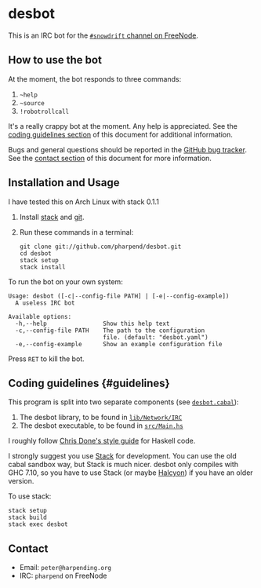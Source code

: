 # desbot

This is an IRC bot for the [`#snowdrift` channel on FreeNode][1].

## How to use the bot

At the moment, the bot responds to three commands:

1. `~help`
2. `~source`
3. `!robotrollcall`

It's a really crappy bot at the moment. Any help is appreciated. See the
[coding guidelines section][5] of this document for additional
information.

Bugs and general questions should be reported in the
[GitHub bug tracker][6]. See the [contact section][7] of this document
for more information.

## Installation and Usage

I have tested this on Arch Linux with stack 0.1.1

1.  Install [stack][2] and [git][3].
2.  Run these commands in a terminal:

        git clone git://github.com/pharpend/desbot.git
        cd desbot
        stack setup
        stack install

To run the bot on your own system:

```
Usage: desbot ([-c|--config-file PATH] | [-e|--config-example])
  A useless IRC bot

Available options:
  -h,--help                Show this help text
  -c,--config-file PATH    The path to the configuration
                           file. (default: "desbot.yaml")
  -e,--config-example      Show an example configuration file
```

Press `RET` to kill the bot.

## Coding guidelines {#guidelines}

This program is split into two separate components (see
[`desbot.cabal`][4]):

1. The desbot library, to be found in [`lib/Network/IRC`](lib/Network/IRC)
2. The desbot executable, to be found in [`src/Main.hs`](src/Main.hs)

I roughly follow [Chris Done's style guide][8] for Haskell code.

I strongly suggest you use [Stack][9] for development. You can use the
old cabal sandbox way, but Stack is much nicer. desbot only compiles
with GHC 7.10, so you have to use Stack (or maybe [Halcyon][10]) if you
have an older version.

To use stack:

    stack setup
    stack build
    stack exec desbot

## Contact

* Email: `peter@harpending.org`
* IRC: `pharpend` on FreeNode

[1]: https://webchat.freenode.net/?channels=#snowdrift
[2]: https://github.com/commercialhaskell/stack/wiki/Downloads
[3]: https://git-scm.com/book/en/v2/Getting-Started-Installing-Git
[4]: desbot.cabal
[5]: #guidelines
[6]: https://github.com/pharpend/desbot/issues
[7]: #contact
[8]: https://github.com/chrisdone/haskell-style-guide/blob/master/README.md
[9]: https://github.com/commercialhaskell/stack/wiki
[10]: https://halcyon.sh/
